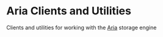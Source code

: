 
# Aria Clients and Utilities

Clients and utilities for working with the [Aria](../../ref/storage-engines/s3-storage-engine/aria_s3_copy.md) storage engine

